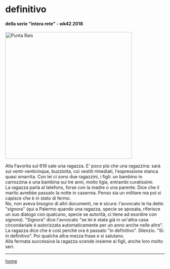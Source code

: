 # definitivo  

#### della serie “intera rete” - wk42 2018  
<img src="https://drive.google.com/uc?id=1rw-8rPfmD-gkDcCPwnidvxJd5O_l-fwO" alt="Punta Rais" width="400">   
<!--- /interarete100.png  --->   

Alla Favorita sul 619 sale una ragazza. E' poco più che una ragazzina: sarà sui venti-venticinque, buzziotta, coi vestiti rimediati, l'espressione stanca quasi smarrita. Con lei ci sono due ragazzini, i figli: un bambino in carrozzina e una bambina sui tre anni, molto ligia, entrambi curatissimi.  
La ragazza parla al telefono, forse con la madre o una parente. Dice che il marito avrebbe passato la notte in caserma. Penso sia un militare ma poi si capisce che è in stato di fermo.  
No, non aveva bisogno di altri documenti, ne è sicura: l'avvocato le ha detto "signora" (qui a Palermo quando una ragazza, specie se sposata, riferisce un suo dialogo con qualcuno, specie se autorità, ci tiene ad esordire con *signora*). "Signora" dice l'avvocato "se lei è stata già in un'altra casa circondariale è autorizzata automaticamente per un anno anche nelle altre".  
La ragazza dice che è così perché ora è passato "in definitivo". Silenzio. "Sì: in definitivo". Poi qualche altra mezza frase e si salutano.  
Alla fermata successiva la ragazza scende insieme ai figli, anche loro molto seri.  

---  
[home](/interarete.md)